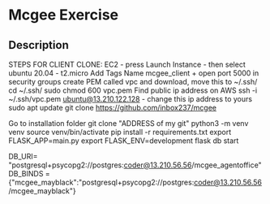 
# Mcgee Exercise

## Description



STEPS FOR CLIENT CLONE:
EC2 - press Launch Instance - then select ubuntu 20.04 - t2.micro
Add Tags Name mcgee_client + open port 5000 in security groups
create PEM called vpc and download, move this to ~/.ssh/
cd ~/.ssh/
sudo chmod 600 vpc.pem
Find public ip address on AWS
ssh -i ~/.ssh/vpc.pem ubuntu@13.210.122.128 - change this ip address to yours
sudo apt update
git clone https://github.com/inbox237/mcgee

Go to installation folder
git clone "ADDRESS of my git"
python3 -m venv venv
source venv/bin/activate
pip install -r requirements.txt
export FLASK_APP=main.py
export FLASK_ENV=development
flask db start


DB_URI= "postgresql+psycopg2://postgres:coder@13.210.56.56/mcgee_agentoffice"
DB_BINDS = {"mcgee_mayblack":"postgresql+psycopg2://postgres:coder@13.210.56.56/mcgee_mayblack"}


